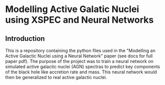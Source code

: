# Modelling Active Galatic Nuclei using XSPEC and Neural Networks
## Introduction
This is a repository containing the python files used in the "Modelling an Active Galactic Nuclei using a Neural Network" paper (see docs for full paper pdf). The purpose of the project was to train a neural network on simulated active galactic nuclei (AGN) spectras to predict key components of the black hole like accretion rate and mass. This neural network would then be generalized to real active galactic nuclei.
